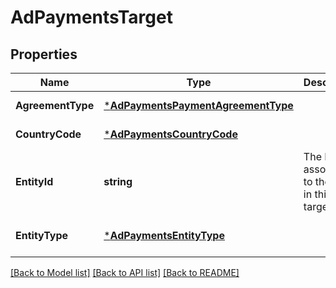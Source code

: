 # AdPaymentsTarget

## Properties
Name | Type | Description | Notes
------------ | ------------- | ------------- | -------------
**AgreementType** | [***AdPaymentsPaymentAgreementType**](AdPaymentsPaymentAgreementType.md) |  | [default to null]
**CountryCode** | [***AdPaymentsCountryCode**](AdPaymentsCountryCode.md) |  | [default to null]
**EntityId** | **string** | The ID associated to the entity in this target. | [optional] [default to null]
**EntityType** | [***AdPaymentsEntityType**](AdPaymentsEntityType.md) |  | [optional] [default to null]

[[Back to Model list]](../README.md#documentation-for-models) [[Back to API list]](../README.md#documentation-for-api-endpoints) [[Back to README]](../README.md)

